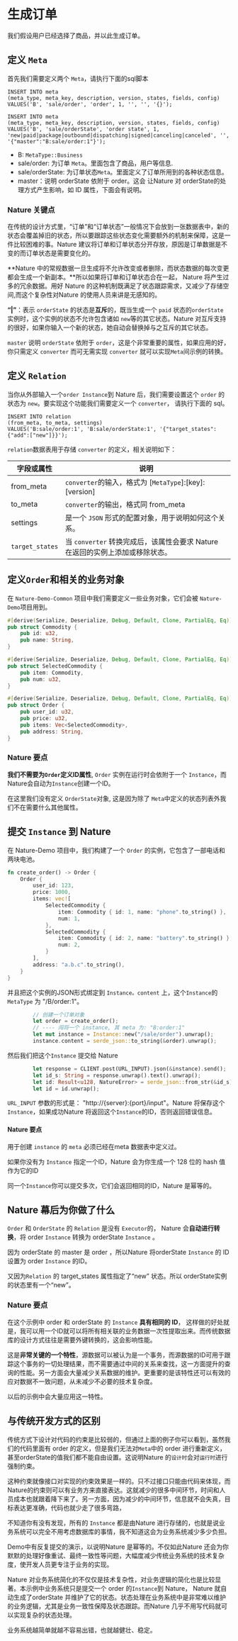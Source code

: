 # 生成订单

我们假设用户已经选择了商品，并以此生成订单。

## 定义 `Meta`

首先我们需要定义两个 `Meta`，请执行下面的sql脚本

```mysql
INSERT INTO meta
(meta_type, meta_key, description, version, states, fields, config)
VALUES('B', 'sale/order', 'order', 1, '', '', '{}');

INSERT INTO meta
(meta_type, meta_key, description, version, states, fields, config)
VALUES('B', 'sale/orderState', 'order state', 1, 'new|paid|package|outbound|dispatching|signed|canceling|canceled', '', '{"master":"B:sale/order:1"}');
```

- B: `MetaType::Business`
- sale/order: 为订单 `Meta`。里面包含了商品，用户等信息.
- sale/orderState: 为订单状态`Meta`。里面定义了订单所用到的各种状态信息。
- master：说明 orderState 依附于 order。这会 让Nature 对 orderState的处理方式产生影响，如 ID 属性，下面会有说明。

### Nature 关键点

在传统的设计方式里，“订单”和“订单状态”一般情况下会放到一张数据表中，新的状态会覆盖掉旧的状态，所以要跟踪这些状态变化需要额外的机制来保障，这是一件比较困难的事。Nature 建议将订单和订单状态分开存放，原因是订单数据是不变的而订单状态是需要变化的。

**Nature 中的常规数据一旦生成将不允许改变或者删除，而状态数据的每次变更都会生成一个新副本。**所以如果将订单和订单状态合在一起， Nature 将产生过多的冗余数据。用好 Nature 的这种机制既满足了状态跟踪需求，又减少了存储空间,而这个复杂性对Nature 的使用人员来讲是无感知的。

**“|”**：表示 `orderState` 的状态是**互斥**的，既当生成一个 `paid` 状态的`orderState` 实例时，这个实例的状态不允许包含诸如 `new`等的其它状态。Nature 对互斥支持的很好，如果你输入一个新的状态，她自动会替换掉与之互斥的其它状态。

`master` 说明 `orderState` 依附于 `order`，这是个非常重要的属性，如果应用的好，你只需定义 `converter` 而可无需实现 `converter` 就可以实现`Meta`间示例的转换。

## 定义 `Relation`

当你从外部输入一个`order Instance`到 Nature 后，我们需要设置这个 `order` 的状态为 `new`。要实现这个功能我们需要定义一个 `converter`， 请执行下面的 sql。

```mysql
INSERT INTO relation
(from_meta, to_meta, settings)
VALUES('B:sale/order:1', 'B:sale/orderState:1', '{"target_states":{"add":["new"]}}');
```

`relation`数据表用于存储 `converter` 的定义，相关说明如下：

| 字段或属性      | 说明                                                         |
| --------------- | ------------------------------------------------------------ |
| from_meta       | `converter`的输入，格式为 [`MetaType`]:[key]:[version]       |
| to_meta         | `converter`的输出，格式同 from_meta                          |
| settings        | 是一个 `JSON` 形式的配置对象，用于说明如何这个关系。         |
| `target_states` | 当 `converter` 转换完成后，该属性会要求 Nature 在返回的实例上添加或移除状态。 |

## 定义`Order`和相关的业务对象

在 `Nature-Demo-Common` 项目中我们需要定义一些业务对象，它们会被 `Nature-Demo`项目用到。

```rust
#[derive(Serialize, Deserialize, Debug, Default, Clone, PartialEq, Eq)]
pub struct Commodity {
    pub id: u32,
    pub name: String,
}

#[derive(Serialize, Deserialize, Debug, Default, Clone, PartialEq, Eq)]
pub struct SelectedCommodity {
    pub item: Commodity,
    pub num: u32,
}

#[derive(Serialize, Deserialize, Debug, Default, Clone, PartialEq, Eq)]
pub struct Order {
    pub user_id: u32,
    pub price: u32,
    pub items: Vec<SelectedCommodity>,
    pub address: String,
}
```

### Nature 要点

**我们不需要为`Order`定义ID属性**, `Order` 实例在运行时会依附于一个 `Instance`，而Nature会自动为`Instance`创建一个ID。 

在这里我们没有定义 `OrderState`对象, 这是因为除了 `Meta`中定义的状态列表外我们不在需要什么其他属性。

## 提交 `Instance` 到 Nature

在 Nature-Demo 项目中，我们构建了一个 `Order` 的实例，它包含了一部电话和两块电池。

```rust
fn create_order() -> Order {
    Order {
        user_id: 123,
        price: 1000,
        items: vec![
            SelectedCommodity {
                item: Commodity { id: 1, name: "phone".to_string() },
                num: 1,
            },
            SelectedCommodity {
                item: Commodity { id: 2, name: "battery".to_string() },
                num: 2,
            }
        ],
        address: "a.b.c".to_string(),
    }
}
```

并且把这个实例的JSON形式绑定到 `Instance。content` 上，这个`Instance`的 `MetaType` 为 "/B/order:1"。

```rust
        // 创建一个订单对象
        let order = create_order();
        // ---- 闯将一个 instance, 其 meta 为: "B:order:1"
        let mut instance = Instance::new("/sale/order").unwrap();
        instance.content = serde_json::to_string(&order).unwrap();
```

然后我们把这个`Instance` 提交给 Nature

```rust
        let response = CLIENT.post(URL_INPUT).json(&instance).send();
        let id_s: String = response.unwrap().text().unwrap();
        let id: Result<u128, NatureError> = serde_json::from_str(&id_s).unwrap();
        let id = id.unwrap();
```

`URL_INPUT` 参数的形式是： "http://{server}:{port}/input"。Nature 将保存这个 `Instance`，如果成功Nature 将返回这个`Instance`的ID，否则返回错误信息。

#### Nature 要点

用于创建 `instance` 的 `meta` 必须已经在meta 数据表中定义过。

如果你没有为 `Instance` 指定一个ID，Nature 会为你生成一个 128 位的 hash 值作为它的ID

同一个`Instance`你可以提交多次，它们会返回相同的ID，Nature 是幂等的。

## Nature 幕后为你做了什么

 `Order` 和 `OrderState` 的 `Relation` 是没有 `Executor`的， Nature 会**自动进行转换**，将 order `Instance` 转换为 orderState  `Instance` 。

因为 orderState 的 master 是 order ，所以Nature 将orderState `Instance` 的 ID 设置为 order `Instance` 的ID。

又因为`Relation` 的  target_states 属性指定了“new” 状态。所以 orderState实例的状态里有一个“new”。

### Nature 要点

在这个示例中 order 和 orderState 的 `Instance` **具有相同的 ID**， 这样做的好处就是，我可以用一个ID就可以将所有相关联的业务数据一次性提取出来。而传统数据库的设计方式往往是需要外键转换的，这会影响性能。

这是**非常关键的一个特性**，源数据可以被认为是一个事务，而源数据的ID可用于跟踪这个事务的一切处理结果，而不需要通过中间的关系来查找，这一方面提升的查询的性能。另一方面会大量减少关系数据的维护。更重要的是该特性还可以有效的应对数据不一致问题，从未减少不必要的技术复杂度。

以后的示例中会大量应用这一特性。

## 与传统开发方式的区别

传统方式下设计对代码的约束是比较弱的，但通过上面的例子你可以看到，虽然我们的代码里面有 order 的定义，但是我们无法对`Meta`中的 order 进行重新定义，甚至orderState的值我们都不能自由设置。这说明Nature 的`设计时`会对`运行时`进行强制约束。

这种约束就像接口对实现的约束效果是一样的。只不过接口只能由代码来体现，而Nature的约束则可以有业务方来直接表达。这就减少的很多中间环节，时间和人员成本也就跟着降下来了。另一方面，因为减少的中间环节，信息就不会失真，目标表达更准确，代码也就少走了很多弯路，

不知道你有没有发现，所有的 `Instance` 都是由Nature 进行存储的，也就是说业务系统可以完全不用考虑数据库的事情，我不知道这会为业务系统减少多少负担。

Demo中有反复提交的演示，以说明Nature 是幂等的。不仅如此Nature 还会为你默默的处理好像重试、最终一致性等问题，大幅度减少传统业务系统的技术复杂度，使开发人员更专注于业务的实现。

Nature 对业务系统简化的不仅仅是技术复杂性，对业务逻辑的简化也是比较显著。本示例中业务系统只是提交一个 order 的`Instance`到 Nature， Nature 就自动生成了orderState 并维护了它的状态。状态处理在业务系统中是非常难以维护的业务逻辑，尤其是业务一致性保障及状态跟踪。而Nature 几乎不用写代码就可以实现复杂的状态处理。

业务系统越简单就越不容易出错，也就越健壮、稳定。